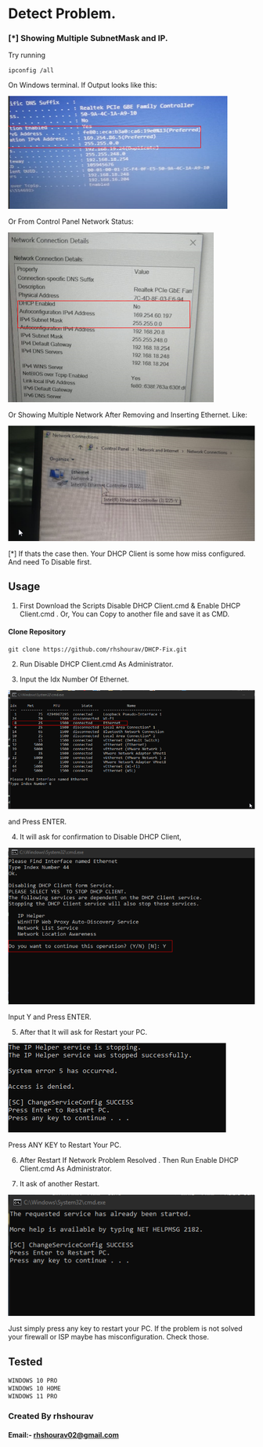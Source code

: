 # Detect Problem.
### [*] Showing Multiple SubnetMask and IP.
Try running 
```
ipconfig /all
```
On Windows terminal.
If Output looks like this:

![alt text](https://github.com/rhshourav/DHCP-Fix/blob/main/Img/Problem_hint_1.png?raw=true)

Or From Control Panel Network Status:

![alt text](https://github.com/rhshourav/DHCP-Fix/blob/main/Img/Problem_hint_1.2.png?raw=true)

Or Showing Multiple Network After Removing and Inserting Ethernet.
Like:

![alt text](https://github.com/rhshourav/DHCP-Fix/blob/main/Img/Problem_hint_2.png?raw=true)

[*] If thats the case then. Your DHCP Client is some how miss configured. And need To Disable first.

## Usage
1. First Download the Scripts Disable DHCP Client.cmd & Enable DHCP Client.cmd .
 Or, You can Copy to another file and save it as CMD.
#### Clone Repository
```
git clone https://github.com/rhshourav/DHCP-Fix.git
```
2. Run Disable DHCP Client.cmd As Administrator.

3. Input the Idx Number Of Ethernet.

![alt text](https://github.com/rhshourav/DHCP-Fix/blob/main/Img/Disable_1.png?raw=true)

and Press ENTER.

4. It will ask for confirmation to Disable DHCP Client,

![alt text](https://github.com/rhshourav/DHCP-Fix/blob/main/Img/Disable_2.png?raw=true)

Input Y and Press ENTER.

5. After that It will ask for Restart your PC.

![alt text](https://github.com/rhshourav/DHCP-Fix/blob/main/Img/Disable_3.png?raw=true)

Press ANY KEY to Restart Your PC.

6. After Restart If Network Problem Resolved . Then Run Enable DHCP Client.cmd  As Administrator.

7. It ask of another Restart.

![alt text](https://github.com/rhshourav/DHCP-Fix/blob/main/Img/Enable_1.png?raw=true)

Just simply press any key to restart your PC. 
If the problem is not solved your firewall or ISP maybe has misconfiguration. Check those.


## Tested
```
WINDOWS 10 PRO
WINDOWS 10 HOME
WINDOWS 11 PRO
```



### Created By rhshourav
#### Email:- rhshourav02@gmail.com